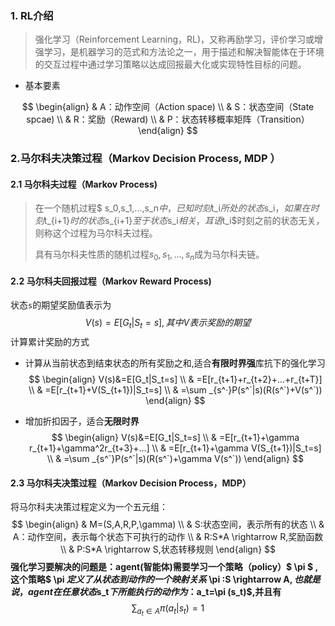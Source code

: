 ###  1. RL介绍

> 强化学习（Reinforcement Learning，RL)，又称再励学习，评价学习或增强学习，是机器学习的范式和方法论之一，用于描述和解决智能体在于环境的交互过程中通过学习策略以达成回报最大化或实现特性目标的问题。 

- 基本要素

$$
\begin{align}
& A：动作空间（Action space) \\
& S：状态空间（State spcae) \\
& R：奖励（Reward) \\
& P：状态转移概率矩阵（Transition）
\end{align}
$$

### 2.马尔科夫决策过程（Markov Decision Process, MDP ）

#### 2.1 马尔科夫过程（Markov Process)

> 在一个随机过程$ s_0,s_1,...,s_n$中，已知时刻$t_i$所处的状态$s_i$，如果在时刻$t_{i+1}$时的状态$s_{i+1}$至于状态$s_i$相关，耳语$t_i$时刻之前的状态无关，则称这个过程为马尔科夫过程。
>
> 具有马尔科夫性质的随机过程$s_0,s_1,...,s_n$成为马尔科夫链。

#### 2.2 马尔科夫回报过程（Markov Reward Process)

状态```s```的期望奖励值表示为
$$
V(s)=E[G_t|S_t=s],其中V表示奖励的期望
$$
计算累计奖励的方式

- 计算从当前状态到结束状态的所有奖励之和,适合**有限时界强**库抗下的强化学习
  $$
  \begin{align}
  V(s)&=E[G_t|S_t=s] \\
  & =E[r_{t+1}+r_{t+2}+...+r_{t+T}] \\
  & =E[r_{t+1}+V(S_{t+1})|S_t=s] \\
  & =\sum _{s^·}P(s^`|s)(R(s^`)+V(s^`))
  \end{align}
  $$

- 增加折扣因子，适合**无限时界**
  $$
  \begin{align}
  V(s)&=E[G_t|S_t=s] \\
  & =E[r_{t+1}+\gamma r_{t+1}+\gamma^2r_{t+3}+...] \\
  & =E[r_{t+1}+\gamma V(S_{t+1})|S_t=s] \\
  & =\sum _{s^`}P(s^`|s)(R(s^`)+\gamma V(s^`))
  \end{align}
  $$
  

#### 2.3 马尔科夫决策过程（Markov Decision Process，MDP）

将马尔科夫决策过程定义为一个五元组：
$$
\begin{align}
& M=(S,A,R,P,\gamma) \\
& S:状态空间，表示所有的状态 \\
& A：动作空间，表示每个状态下可执行的动作 \\
& R:S*A \rightarrow R,奖励函数 \\
& P:S*A \rightarrow S,状态转移规则
\end{align}
$$
**强化学习要解决的问题是：agent(智能体)需要学习一个策略（policy）$ \pi $ ,这个策略$ \pi $定义了从状态到动作的一个映射关系$ \pi :S \rightarrow A$,也就是说，agent在任意状态$s_t$下所能执行的动作为：$a_t=\pi (s_t)$,并且有**
$$
\sum _{a_t \in A} \pi (a_t|s_t)=1
$$




